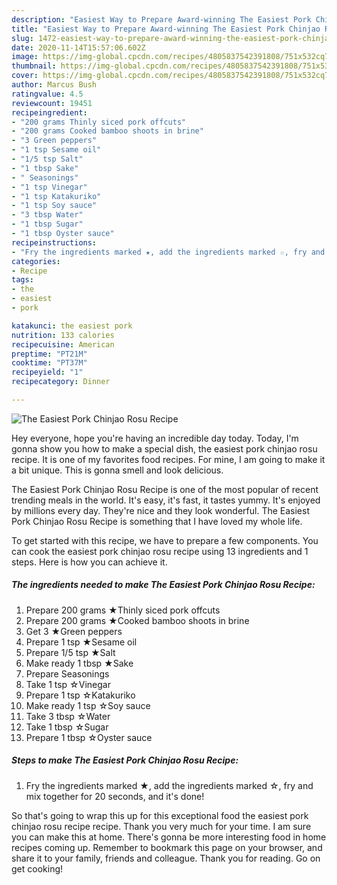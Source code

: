 ```yaml
---
description: "Easiest Way to Prepare Award-winning The Easiest Pork Chinjao Rosu Recipe"
title: "Easiest Way to Prepare Award-winning The Easiest Pork Chinjao Rosu Recipe"
slug: 1472-easiest-way-to-prepare-award-winning-the-easiest-pork-chinjao-rosu-recipe
date: 2020-11-14T15:57:06.602Z
image: https://img-global.cpcdn.com/recipes/4805837542391808/751x532cq70/the-easiest-pork-chinjao-rosu-recipe-recipe-main-photo.jpg
thumbnail: https://img-global.cpcdn.com/recipes/4805837542391808/751x532cq70/the-easiest-pork-chinjao-rosu-recipe-recipe-main-photo.jpg
cover: https://img-global.cpcdn.com/recipes/4805837542391808/751x532cq70/the-easiest-pork-chinjao-rosu-recipe-recipe-main-photo.jpg
author: Marcus Bush
ratingvalue: 4.5
reviewcount: 19451
recipeingredient:
- "200 grams Thinly siced pork offcuts"
- "200 grams Cooked bamboo shoots in brine"
- "3 Green peppers"
- "1 tsp Sesame oil"
- "1/5 tsp Salt"
- "1 tbsp Sake"
- " Seasonings"
- "1 tsp Vinegar"
- "1 tsp Katakuriko"
- "1 tsp Soy sauce"
- "3 tbsp Water"
- "1 tbsp Sugar"
- "1 tbsp Oyster sauce"
recipeinstructions:
- "Fry the ingredients marked ★, add the ingredients marked ☆, fry and mix together for 20 seconds, and it&#39;s done!"
categories:
- Recipe
tags:
- the
- easiest
- pork

katakunci: the easiest pork 
nutrition: 133 calories
recipecuisine: American
preptime: "PT21M"
cooktime: "PT37M"
recipeyield: "1"
recipecategory: Dinner

---
```



![The Easiest Pork Chinjao Rosu Recipe](https://img-global.cpcdn.com/recipes/4805837542391808/751x532cq70/the-easiest-pork-chinjao-rosu-recipe-recipe-main-photo.jpg)

Hey everyone, hope you're having an incredible day today. Today, I'm gonna show you how to make a special dish, the easiest pork chinjao rosu recipe. It is one of my favorites food recipes. For mine, I am going to make it a bit unique. This is gonna smell and look delicious.

The Easiest Pork Chinjao Rosu Recipe is one of the most popular of recent trending meals in the world. It's easy, it's fast, it tastes yummy. It's enjoyed by millions every day. They're nice and they look wonderful. The Easiest Pork Chinjao Rosu Recipe is something that I have loved my whole life.




To get started with this recipe, we have to prepare a few components. You can cook the easiest pork chinjao rosu recipe using 13 ingredients and 1 steps. Here is how you can achieve it.

<!--inarticleads1-->

##### The ingredients needed to make The Easiest Pork Chinjao Rosu Recipe:

1. Prepare 200 grams ★Thinly siced pork offcuts
1. Prepare 200 grams ★Cooked bamboo shoots in brine
1. Get 3 ★Green peppers
1. Prepare 1 tsp ★Sesame oil
1. Prepare 1/5 tsp ★Salt
1. Make ready 1 tbsp ★Sake
1. Prepare  Seasonings
1. Take 1 tsp ☆Vinegar
1. Prepare 1 tsp ☆Katakuriko
1. Make ready 1 tsp ☆Soy sauce
1. Take 3 tbsp ☆Water
1. Take 1 tbsp ☆Sugar
1. Prepare 1 tbsp ☆Oyster sauce




<!--inarticleads2-->

##### Steps to make The Easiest Pork Chinjao Rosu Recipe:

1. Fry the ingredients marked ★, add the ingredients marked ☆, fry and mix together for 20 seconds, and it&#39;s done!




So that's going to wrap this up for this exceptional food the easiest pork chinjao rosu recipe recipe. Thank you very much for your time. I am sure you can make this at home. There's gonna be more interesting food in home recipes coming up. Remember to bookmark this page on your browser, and share it to your family, friends and colleague. Thank you for reading. Go on get cooking!
